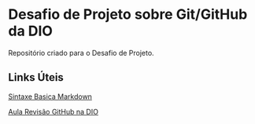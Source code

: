 # Desafio de Projeto sobre Git/GitHub da DIO

Repositório criado para o Desafio de Projeto.

## Links Úteis

[Sintaxe Basica Markdown](https://www.markdownguide.org/)

[Aula Revisão GitHub na DIO](https://web.dio.me/lab/criando-seu-primeiro-repositorio-no-github-para-compartilhar-seu-progresso/learning/e714fb1c-4990-4c47-99a5-d97703e40b4d)
